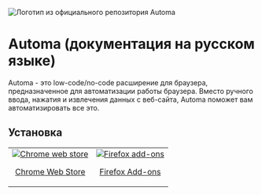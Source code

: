 ![Логотип из официального репозитория Automa](https://github.com/AutomaApp/automa/raw/main/src/assets/images/icon-128.png)
# Automa (документация на русском языке)
Automa - это low-code/no-code расширение для браузера, предназначенное для автоматизации работы браузера. Вместо ручного ввода, нажатия и извлечения данных с веб-сайта, Automa поможет вам автоматизировать все это.
## Установка
<markdown-accessiblity-table data-catalyst=""><table cellspacing="0" cellpadding="0">
  <tbody><tr>
    <td valign="center">
      <a align="center" href="https://chrome.google.com/webstore/detail/automa/infppggnoaenmfagbfknfkancpbljcca" rel="nofollow">
        <img src="https://user-images.githubusercontent.com/22908993/166417152-f870bfbd-1770-4c28-b69d-a7303aebc9a6.png" alt="Chrome web store" style="max-width: 100%;">
        <p align="center" dir="auto">Chrome Web Store</p>
      </a>
    </td>
    <td valign="center">
      <a href="https://addons.mozilla.org/en-US/firefox/addon/automa/" rel="nofollow">
        <img src="https://user-images.githubusercontent.com/22908993/166417727-3481fef4-00e5-4cf0-bb03-27fb880d993c.png" alt="Firefox add-ons" style="max-width: 100%;">
        <p align="center" dir="auto">Firefox Add-ons</p>
      </a>
    </td>
  </tr>
</tbody></table></markdown-accessiblity-table>
